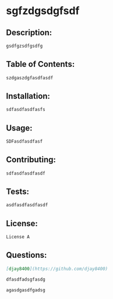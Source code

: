 # sgfzdgsdgfsdf


## Description:

```md
gsdfgzsdfgsdfg
```

## Table of Contents:

```md
szdgaszdgfasdfasdf
```

## Installation:

```md
sdfasdfasdfasfs
```

## Usage:

```md
SDFasdfasdfasf
```

## Contributing:

```md
sdfasdfasdfasdf
```

## Tests:

```md
asdfasdfasdfasdf
```

## License:

```md
License A
```

## Questions:

```md
[djay8400](https://github.com/djay8400)
```

```md
dfasdfadsgfasdg
```

```md
agasdgasdfgadsg
```
